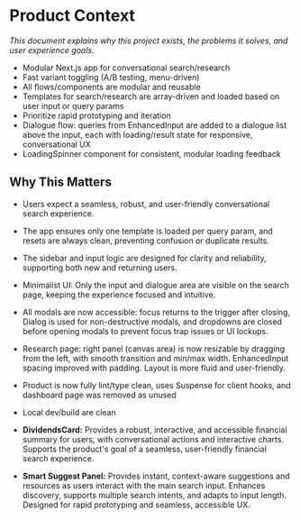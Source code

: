 # Product Context

_This document explains why this project exists, the problems it solves, and user experience goals._

- Modular Next.js app for conversational search/research
- Fast variant toggling (A/B testing, menu-driven)
- All flows/components are modular and reusable
- Templates for search/research are array-driven and loaded based on user input or query params
- Prioritize rapid prototyping and iteration
- Dialogue flow: queries from EnhancedInput are added to a dialogue list above the input, each with loading/result state for responsive, conversational UX
- LoadingSpinner component for consistent, modular loading feedback

## Why This Matters
- Users expect a seamless, robust, and user-friendly conversational search experience.
- The app ensures only one template is loaded per query param, and resets are always clean, preventing confusion or duplicate results.
- The sidebar and input logic are designed for clarity and reliability, supporting both new and returning users.
- Minimalist UI: Only the input and dialogue area are visible on the search page, keeping the experience focused and intuitive.
- All modals are now accessible: focus returns to the trigger after closing, Dialog is used for non-destructive modals, and dropdowns are closed before opening modals to prevent focus trap issues or UI lockups.

- Research page: right panel (canvas area) is now resizable by dragging from the left, with smooth transition and min/max width. EnhancedInput spacing improved with padding. Layout is more fluid and user-friendly.
- Product is now fully lint/type clean, uses Suspense for client hooks, and dashboard page was removed as unused
- Local dev/build are clean
- **DividendsCard:** Provides a robust, interactive, and accessible financial summary for users, with conversational actions and interactive charts. Supports the product's goal of a seamless, user-friendly financial search experience.
- **Smart Suggest Panel:** Provides instant, context-aware suggestions and resources as users interact with the main search input. Enhances discovery, supports multiple search intents, and adapts to input length. Designed for rapid prototyping and seamless, accessible UX. 